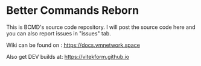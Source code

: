 # Better Commands Reborn
This is BCMD's source code repository.
I will post the source code here and you can also report issues in "issues" tab.

Wiki can be found on : https://docs.vmnetwork.space

Also get DEV builds at: https://vitekform.github.io
